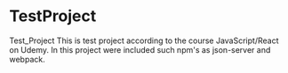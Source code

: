 # TestProject

Test_Project
This is test project according to the course JavaScript/React on Udemy.
In this project were included such npm's as json-server and webpack.
